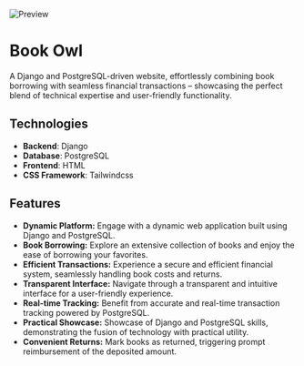 ![Preview](https://i.ibb.co/Fx2tdVg/image.png)

# Book Owl
A Django and PostgreSQL-driven website, effortlessly combining book borrowing with seamless financial transactions – showcasing the perfect blend of technical expertise and user-friendly functionality.

## Technologies
- **Backend**: Django
- **Database**: PostgreSQL
- **Frontend**: HTML
- **CSS Framework**: Tailwindcss


## Features
- **Dynamic Platform:** Engage with a dynamic web application built using Django and PostgreSQL.
- **Book Borrowing:** Explore an extensive collection of books and enjoy the ease of borrowing your favorites.
- **Efficient Transactions:** Experience a secure and efficient financial system, seamlessly handling book costs and returns.
- **Transparent Interface:** Navigate through a transparent and intuitive interface for a user-friendly experience.
- **Real-time Tracking:** Benefit from accurate and real-time transaction tracking powered by PostgreSQL.
- **Practical Showcase:** Showcase of Django and PostgreSQL skills, demonstrating the fusion of technology with practical utility.
- **Convenient Returns:** Mark books as returned, triggering prompt reimbursement of the deposited amount.
